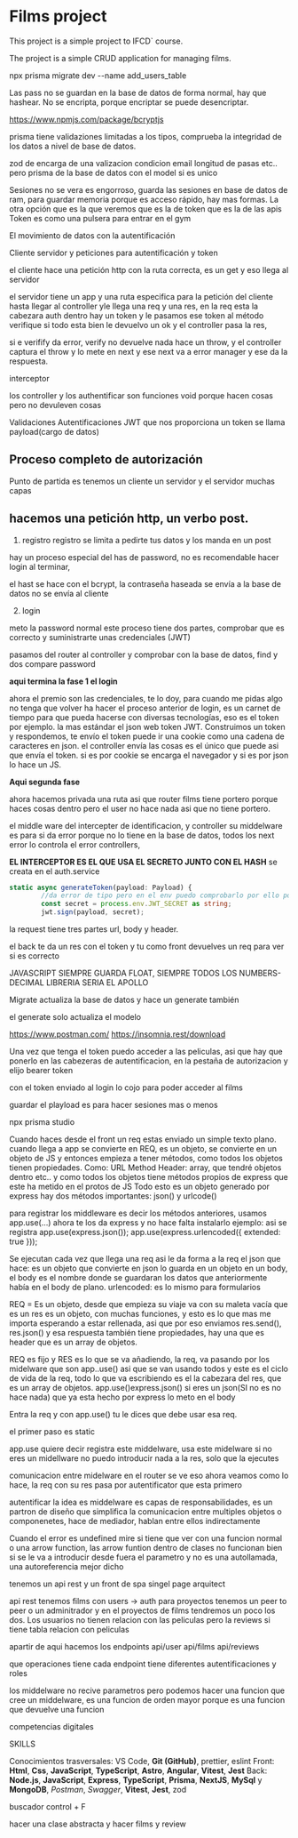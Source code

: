 # Films project

This project is a simple project to IFCD` course.

The project is a simple CRUD application for managing films.



npx prisma migrate dev --name add_users_table


Las pass no se guardan en la base de datos de forma normal, hay que hashear. No se encripta, porque encriptar se puede desencriptar.

https://www.npmjs.com/package/bcryptjs


prisma tiene validaziones limitadas a los tipos, comprueba la integridad de los datos a nivel de base de datos.


zod de encarga de una valizacion condicion email longitud de pasas etc.. pero prisma de la base de datos con el model si es unico


Sesiones no se vera es engorroso, guarda las sesiones en base de datos de ram, para guardar memoria porque es acceso rápido, hay mas formas. 
La otra opción que es la que veremos que es la de token que es la de las apis
Token es como una pulsera para entrar en el gym



El movimiento de datos con la autentificación

Cliente servidor y peticiones para autentificación y token

el cliente hace una petición http con la ruta correcta, es un get y eso llega al servidor

el servidor tiene un app y una ruta especifica para la petición del cliente
hasta llegar al controller yle llega una req y una res,
en la req esta la cabezara auth dentro hay un token y le pasamos ese token al método verifique
si todo esta bien le devuelvo un ok y el controller pasa la res,

si e verifify da error, verify no devuelve nada hace un throw, y el controller captura el throw y lo mete en next y ese next va a error manager y ese da la respuesta.

interceptor 

los controller y los authentificar son funciones void porque hacen cosas pero no devuleven cosas


Validaciones Autentificaciones JWT
que nos proporciona un token se llama payload(cargo de datos)

Proceso completo de autorización
--------------------------------
Punto de partida es tenemos un cliente un servidor y el servidor muchas capas

hacemos una petición http, un verbo post. 
----
1) registro
registro  se limita a pedirte tus datos y los manda en un post 

hay un proceso especial del has de password, no es recomendable hacer login al terminar,

el hast se hace con el bcrypt, 
la contraseña haseada se envía a la base de datos no se envía al cliente

2) login

meto la password normal
este proceso tiene dos partes, comprobar que es correcto y suministrarte unas credenciales (JWT)

pasamos del router al controller y comprobar con la base de datos, find
y dos compare password 

**aqui termina la fase 1 el login**

ahora el premio son las credenciales, te lo doy, para cuando me pidas algo no tenga que volver ha hacer el proceso anterior de login, es un carnet de tiempo para que pueda hacerse con diversas tecnologías, eso es el token por ejemplo. la mas estándar el json web token JWT.
Construimos un token y respondemos, te envío el token puede ir una cookie como una cadena de caracteres en json. el controller envía las cosas es el único que puede asi que envía el token. si es por cookie se encarga el navegador y si es por json lo hace un JS.

**Aqui segunda fase**

ahora hacemos privada una ruta asi que router films tiene portero porque haces cosas dentro pero el user no hace nada asi que no tiene portero.

el middle ware del intercepter de identificacion, y controller su middelware es para si da error porque no lo tiene en la base de datos, todos los next error lo controla el error controllers, 


**EL INTERCEPTOR ES EL QUE USA EL SECRETO JUNTO CON EL HASH** se creata en el auth.service
```ts
static async generateToken(payload: Payload) {
        //da error de tipo pero en el env puedo comprobarlo por ello poner el as, o poner una guarda
        const secret = process.env.JWT_SECRET as string;
        jwt.sign(payload, secret);
```

la request 
tiene tres partes url, body y header.

el back te da un res con el token y tu como front devuelves un req para ver si es correcto


JAVASCRIPT SIEMPRE GUARDA FLOAT, SIEMPRE TODOS LOS NUMBERS- DECIMAL LIBRERIA SERIA EL APOLLO

Migrate actualiza la base de datos y hace un generate también

el generate solo actualiza el modelo 


https://www.postman.com/
https://insomnia.rest/download


Una vez que tenga el token puedo acceder a las peliculas, asi que hay que ponerlo en las cabezeras de autentificacion, en la pestaña de autorizacion  y elijo bearer token

con el token enviado al login lo cojo para poder acceder al films

guardar el playload es para hacer sesiones mas o menos


npx prisma studio


Cuando haces desde el front un req estas enviado un simple texto plano.
cuando llega a app se convierte en REQ, es un objeto, se convierte en un objeto de JS y entonces empieza a tener métodos, como todos los objetos tienen propiedades.
Como: 
  URL
  Method
  Header: array, que tendré objetos dentro etc..
y como todos los objetos tiene métodos propios de express que este ha metido en el protos de JS
Todo esto es un objeto generado por express
hay dos métodos importantes: json() y urlcode()

para registrar los middleware es decir los métodos anteriores, usamos app.use(...) ahora te los da express y no hace falta instalarlo
ejemplo: 
asi se registra
    app.use(express.json());
    app.use(express.urlencoded({ extended: true }));

Se ejecutan cada vez que llega una req asi le da forma a la req
el json que hace: es un objeto que convierte en json lo guarda en un objeto en un body, el body es el nombre donde se guardaran los datos que anteriormente había en el body de plano.
urlencoded: es lo mismo para formularios

REQ = Es un objeto, desde que empieza su viaje va con su maleta vacía que es un res es un objeto, con muchas funciones, y esto es lo que mas me importa esperando a estar rellenada, asi que por eso enviamos res.send(), res.json() y esa respuesta también tiene propiedades, hay una que es header que es un array de objetos.

REQ es fijo y RES es lo que se va añadiendo, la req, va pasando por los midelware que son app..use() asi que se van usando todos y este es el ciclo de vida de la req, todo lo que va escribiendo es el la cabezara del res, que es un array de objetos. app.use()express.json() si eres un json(SI no es no hace nada) que ya esta hecho por express lo meto en el body

Entra la req y con app.use() tu le dices que debe usar esa req.

el primer paso es static

app.use quiere decir registra este middelware, usa este midelware
si no eres un midellware no puedo introducir nada a la res, solo que la ejecutes



comunicacion entre midelware en el router se ve eso ahora veamos como lo hace, la req con su res pasa por autentificator que esta primero

autentificar 
la idea es middelware es capas de responsabilidades, es un partron de diseño que simplifica la comunicacion entre multiples objetos o componenetes, hace de mediador, hablan entre ellos indirectamente

Cuando el error es undefined mire si tiene que ver con una funcion normal o una arrow function, las arrow funtion dentro de clases no funcionan bien si se le va a introducir desde fuera el parametro y no es una autollamada, una autoreferencia mejor dicho


tenemos un api rest
y un front de spa singel page arquitect

api rest tenemos films con users -> auth
para proyectos tenemos un peer to peer o un adminitrador 
y en el proyectos de films tendremos un poco los dos.
Los usuarios no tienen relacion con las peliculas pero la reviews si tiene tabla relacion con peliculas

apartir de aqui hacemos los endpoints 
api/user
api/films
api/reviews

que operaciones tiene cada endpoint tiene diferentes autentificaciones y roles








los middelware no recive parametros pero podemos hacer una funcion que cree un middelware, es una funcion de orden mayor porque es una funcion que devuelve una funcion












competencias digitales

SKILLS

Conocimientos trasversales: VS Code, **Git (GitHub)**, prettier, eslint
Front: **Html**, **Css**, **JavaScript**, **TypeScript**, **Astro**, **Angular**, **Vitest**, **Jest**
Back: **Node.js**, **JavaScript**, **Express**, **TypeScript**, **Prisma**, **NextJS**, **MySql** y **MongoDB**, *Postman*, *Swagger*, **Vitest**, **Jest**, zod




buscador control + F





hacer una clase abstracta y hacer films y review 
